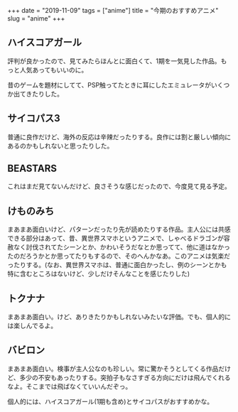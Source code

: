 +++
date = "2019-11-09"
tags = ["anime"]
title = "今期のおすすめアニメ"
slug = "anime"
+++

## ハイスコアガール

評判が良かったので、見てみたらほんとに面白くて、1期を一気見した作品。もっと人気あってもいいのに。

昔のゲームを題材にしてて、PSP触ってたときに耳にしたエミュレータがいくつか出てきたりした。

## サイコパス3

普通に良作だけど、海外の反応は辛辣だったりする。良作には割と厳しい傾向にあるのかもしれないと思ったりした。

## BEASTARS

これはまだ見てないんだけど、良さそうな感じだったので、今度見て見る予定。

## けものみち

まあまあ面白いけど、パターンだったり先が読めたりする作品。主人公には共感できる部分はあって、昔、異世界スマホというアニメで、しゃべるドラゴンが容赦なく討伐されてたシーンとか、かわいそうだなとか思ってて、他に道はなかったのだろうかとか思ってたりもするので、そのへんかなあ。このアニメは気楽だったりする。(なお、異世界スマホは、普通に面白かったし、例のシーンとかも特に含むところはないけど、少しだけそんなことを感じたりした)

## トクナナ

まあまあ面白い。けど、ありきたりかもしれないみたいな評価。でも、個人的には楽しんでるよ。

## バビロン

まあまあ面白い。検事が主人公なのも珍しい。常に驚かそうとしてくる作品だけど、多少の不安もあったりする。突拍子もなさすぎる方向にだけは飛んでくれるなよ。そこまでは飛ばなくていいんだぞっ。

個人的には、ハイスコアガール(1期も含め)とサイコパスがおすすめかな。

